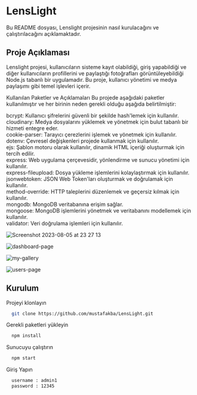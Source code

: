 # LensLight

Bu README dosyası, Lenslight projesinin nasıl kurulacağını ve çalıştırılacağını açıklamaktadır.

## Proje Açıklaması

Lenslight projesi, kullanıcıların sisteme kayıt olabildiği, giriş yapabildiği ve diğer kullanıcıların profillerini ve paylaştığı fotoğrafları görüntüleyebildiği Node.js tabanlı bir uygulamadır. Bu proje, kullanıcı yönetimi ve medya paylaşımı gibi temel işlevleri içerir.

Kullanılan Paketler ve Açıklamaları
Bu projede aşağıdaki paketler kullanılmıştır ve her birinin neden gerekli olduğu aşağıda belirtilmiştir:

bcrypt: Kullanıcı şifrelerini güvenli bir şekilde hash'lemek için kullanılır. </br>
cloudinary: Medya dosyalarını yüklemek ve yönetmek için bulut tabanlı bir hizmeti entegre eder. </br>
cookie-parser: Tarayıcı çerezlerini işlemek ve yönetmek için kullanılır.</br>
dotenv: Çevresel değişkenleri projede kullanmak için kullanılır.</br>
ejs: Şablon motoru olarak kullanılır, dinamik HTML içeriği oluşturmak için tercih edilir.</br>
express: Web uygulama çerçevesidir, yönlendirme ve sunucu yönetimi için kullanılır.</br>
express-fileupload: Dosya yükleme işlemlerini kolaylaştırmak için kullanılır.</br>
jsonwebtoken: JSON Web Token'ları oluşturmak ve doğrulamak için kullanılır.</br>
method-override: HTTP taleplerini düzenlemek ve geçersiz kılmak için kullanılır.</br>
mongodb: MongoDB veritabanına erişim sağlar.</br>
mongoose: MongoDB işlemlerini yönetmek ve veritabanını modellemek için kullanılır.</br>
validator: Veri doğrulama işlemleri için kullanılır.

![Screenshot 2023-08-05 at 23 27 13](https://github.com/mustafakba/LensLight/assets/95040879/d83af8c3-0aa3-489e-b985-1f6a82b8efc0)

![dashboard-page](https://github.com/mustafakba/LensLight/assets/95040879/7bb87bcb-13ce-4b48-9c78-3b1125440af6)

![my-gallery](https://github.com/mustafakba/LensLight/assets/95040879/80244671-b9f6-463b-b316-7a3940b5b1bd)

![users-page](https://github.com/mustafakba/LensLight/assets/95040879/c9903353-6c39-45b9-ab91-549439d45541)


## Kurulum

Projeyi klonlayın

```bash
  git clone https://github.com/mustafakba/LensLight.git
```



Gerekli paketleri yükleyin

```bash
  npm install
```

Sunucuyu çalıştırın

```bash
  npm start
```

Giriş Yapın 

```bash
  username : admin1
  password : 12345
```


  

